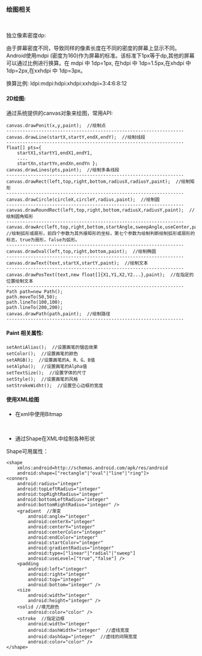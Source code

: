 ### 绘图相关

<br>

独立像素密度dp:

由于屏幕密度不同，导致同样的像素长度在不同的密度的屏幕上显示不同。Android使用mdpi
(密度为160)作为屏幕的标准。该标准下1px等于dp,其他的屏幕可以通过比例进行换算。在 mdpi 中 1dp=1px, 在hdpi 中 1dp=1.5px,在xhdpi 中 1dp=2px,在xxhdpi 中 1dp=3px。

换算比例: ldpi:mdpi:hdpi:xhdpi:xxhdpi=3:4:6:8:12 

#### 2D绘图:

通过系统提供的canvas对象来绘图，常用API:

    canvas.drawPonit(x,y,paint);  //绘制点
    ------------------------------------------------------------------
    canvas.drawLine(startX,startY,endX,endY);  //绘制线段
    ------------------------------------------------------------------    
    float[] pts={
        startX1,startY1,endX1,endY1,
        ....            
        startXn,startYn,endXn,endYn };
    canvas.drawLines(pts,paint);  //绘制多条线段
    ------------------------------------------------------------------    
    canvas.drawRect(left,top,right,bottom,radiusX,radiusY,paint);  //绘制矩形
    ------------------------------------------------------------------
    canvas.drawCircle(circleX,circleY,radius,paint);  //绘制圆
    ------------------------------------------------------------------
    canvas.drawRoundRect(left,top,right,bottom,radiusX,radiusY,paint);  //绘制圆角矩形
    ------------------------------------------------------------------
    canvas.drawArc(left,top,right,bottom,startAngle,sweepAngle,useCenter,paint);  //绘制弧形或扇形，前四个参数为其外接矩形的坐标，第七个参数为绘制判断绘制弧形或扇形的标志，true为扇形，false为弧形。
    ------------------------------------------------------------------
    canvas.drawOval(left,top,right,bottom,paint);  //绘制椭圆
    ------------------------------------------------------------------
    canvas.drawText(text,startX,startY,paint);  //绘制文本
    ------------------------------------------------------------------
    canvas.drawPosText(text,new float[]{X1,Y1,X2,Y2...},paint);  //在指定的位置绘制文本
    ------------------------------------------------------------------
    Path path=new Path();
    path.moveTo(50,50);
    path.lineTo(100,100);
    path.lineTo(200,200);
    canvas.drawPath(path,paint);  //绘制路径
    ------------------------------------------------------------------


#### Paint 相关属性:

    setAntiAlias();  //设置画笔的锯齿效果
    setColor();  //设置画笔的颜色
    setARGB();  //设置画笔的A、R、G、B值
    setAlpha();  //设置画笔的Alpha值
    setTextSize();  //设置字体的尺寸
    setStyle();  //设置画笔的风格
    setStrokeWidht();  //设置空心边框的宽度
    
#### 使用XML绘图


* 在xml中使用Bitmap


    <?xml version="1.0" encoding="utf-8"?>
    <bitmap xmlns:android="http://schemas.android.com/apk/res/android"
        android:src="@drawable/ic_launcher" />
<br>


* 通过Shape在XML中绘制各种形状

Shape可用属性：

    <shape
        xmlns:android=http://schemas.android.com/apk/res/android
        android:shape=["rectangle"|"oval"|"line"|"ring"]>
    <conners 
        android:radius="integer"
        android:topLeftRadius="integer"
        android:topRightRadius="integer"
        android:bottomLeftRadius="integer"
        android:bottomRightRadius="integer" />
        <gradient  //渐变
            android:angle="integer"
            android:centerX="integer"
            android:centerY="integer"
            android:centerColor="integer"
            android:endColor="integer"
            android:startColor="integer"
            android:gradientRadius="integer"
            android:type=["linear"|"radial"|"sweep"]
            android:useLevel=["true","false"] />
        <padding
            android:left="integer"
            android:right="integer"
            android:top="integer"
            android:bottom="integer" />
        <size
            android:width="integer"
            android:height="integer" />
        <solid //填充颜色
            android:color="color" />
        <stroke  //指定边框
            android:width="integer"
            android:dashWidth="integer"  //虚线宽度
            android:dashGap="integer"  //虚线的间隔宽度
            android:color="color" />
    </shape>

